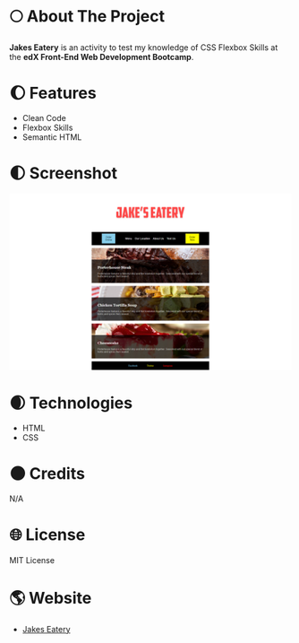 # :full_moon: About The Project

**Jakes Eatery** is an activity to test my knowledge of CSS Flexbox Skills at the **edX Front-End Web Development Bootcamp**.

# :waxing_gibbous_moon: Features

- Clean Code
- Flexbox Skills
- Semantic HTML

# :first_quarter_moon: Screenshot

![screenshot of the on my own page layout](./images/screenshot.png)

# :waxing_crescent_moon: Technologies

- HTML
- CSS

# :new_moon: Credits

N/A

# :globe_with_meridians: License

MIT License

# :earth_americas: Website

- [Jakes Eatery](https://whybruno.github.io/jakes-eatery)